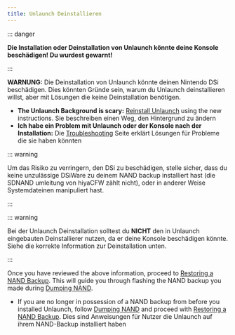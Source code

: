 ```yaml
---
title: Unlaunch Deinstallieren
---
```


::: danger

**Die Installation oder Deinstallation von Unlaunch könnte deine Konsole beschädigen! Du wurdest gewarnt!**

:::

**WARNUNG:** Die Deinstallation von Unlaunch könnte deinen Nintendo DSi beschädigen. Dies könnten Gründe sein, warum du Unlaunch deinstallieren willst, aber mit Lösungen die keine Deinstallation benötigen.

- **The Unlaunch Background is scary:** [Reinstall Unlaunch](installing-unlaunch.html) using the new instructions. Sie beschreiben einen Weg, den Hintergrund zu ändern
- **Ich habe ein Problem mit Unlaunch oder der Konsole nach der Installation:** Die [Troubleshooting](troubleshooting.html#unlaunch) Seite erklärt Lösungen für Probleme die sie haben könnten

::: warning

Um das Risiko zu verringern, den DSi zu beschädigen, stelle sicher, dass du keine unzulässige DSiWare zu deinem NAND backup installiert hast (die SDNAND umleitung von hiyaCFW zählt nicht), oder in anderer Weise Systemdateinen manipuliert hast.

:::

::: warning

Bei der Unlaunch Deinstallation solltest du **NICHT** den in Unlaunch eingebauten Deinstallierer nutzen, da er deine Konsole beschädigen könnte. Siehe die korrekte Information zur Deinstallation unten.

:::

Once you have reviewed the above information, proceed to [Restoring a NAND Backup](restoring-nand.html). This will guide you through flashing the NAND backup you made during [Dumping NAND](dumping-nand.html).
- If you are no longer in possession of a NAND backup from before you installed Unlaunch, follow [Dumping NAND](dumping-nand.html) and proceed with [Restoring a NAND Backup](restoring-nand.html). Dies sind Anweisungen für Nutzer die Unlaunch auf ihrem NAND-Backup installiert haben

